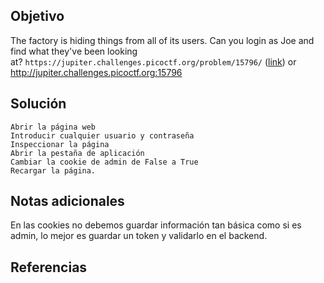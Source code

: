 ## Objetivo

The factory is hiding things from all of its users. Can you login as Joe and find what they've been looking at? `https://jupiter.challenges.picoctf.org/problem/15796/` ([link](https://jupiter.challenges.picoctf.org/problem/15796/)) or http://jupiter.challenges.picoctf.org:15796
## Solución
```
Abrir la página web
Introducir cualquier usuario y contraseña
Inspeccionar la página
Abrir la pestaña de aplicación
Cambiar la cookie de admin de False a True
Recargar la página.
```
## Notas adicionales

En las cookies no debemos guardar información tan básica como si es admin, lo mejor es guardar un token y validarlo en el backend.
## Referencias